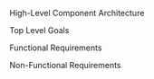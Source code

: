 High-Level Component Architecture

Top Level Goals

Functional Requirements

Non-Functional Requirements

